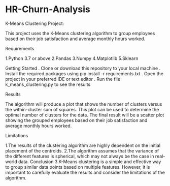 # HR-Churn-Analysis
K-Means Clustering Project:

This project uses the K-Means clustering algorithm to group employees based on their job satisfaction and average monthly hours worked.

Requirements

1.Python 3.7 or above
2.Pandas
3.Numpy
4.Matplotlib
5.Sklearn

Getting Started
. Clone or download this repository to your local machine
. Install the required packages using pip install -r requirements.txt
. Open the project in your preferred IDE or text editor
. Run the file k_means_clustering.py to see the results

Results

The algorithm will produce a plot that shows the number of clusters versus the within-cluster sum of squares. This plot can be used to determine the optimal number of clusters for the data. The final result will be a scatter plot showing the grouped employees based on their job satisfaction and average monthly hours worked.

Limitations

1.The results of the clustering algorithm are highly dependent on the initial placement of the centroids.
2.The algorithm assumes that the variance of the different features is spherical, which may not always be the case in real-world data.
  Conclusion
3.K-Means clustering is a simple and effective way to group similar data points based on multiple features. However, it is important to carefully evaluate the results and consider the limitations of the algorithm.
